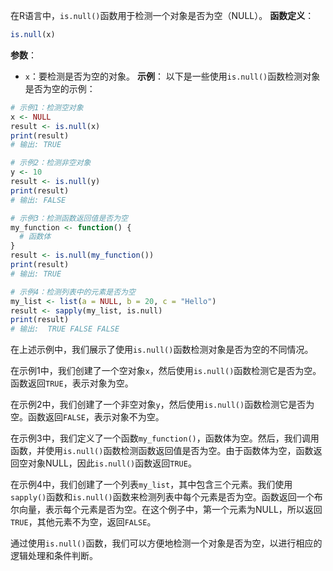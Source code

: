 在R语言中，`is.null()`函数用于检测一个对象是否为空（NULL）。
**函数定义**：
```R
is.null(x)
```
**参数**：
- `x`：要检测是否为空的对象。
**示例**：
以下是一些使用`is.null()`函数检测对象是否为空的示例：
```R
# 示例1：检测空对象
x <- NULL
result <- is.null(x)
print(result)
# 输出: TRUE

# 示例2：检测非空对象
y <- 10
result <- is.null(y)
print(result)
# 输出: FALSE

# 示例3：检测函数返回值是否为空
my_function <- function() {
  # 函数体
}
result <- is.null(my_function())
print(result)
# 输出: TRUE

# 示例4：检测列表中的元素是否为空
my_list <- list(a = NULL, b = 20, c = "Hello")
result <- sapply(my_list, is.null)
print(result)
# 输出:  TRUE FALSE FALSE
```

在上述示例中，我们展示了使用`is.null()`函数检测对象是否为空的不同情况。

在示例1中，我们创建了一个空对象`x`，然后使用`is.null()`函数检测它是否为空。函数返回`TRUE`，表示对象为空。

在示例2中，我们创建了一个非空对象`y`，然后使用`is.null()`函数检测它是否为空。函数返回`FALSE`，表示对象不为空。

在示例3中，我们定义了一个函数`my_function()`，函数体为空。然后，我们调用函数，并使用`is.null()`函数检测函数返回值是否为空。由于函数体为空，函数返回空对象NULL，因此`is.null()`函数返回`TRUE`。

在示例4中，我们创建了一个列表`my_list`，其中包含三个元素。我们使用`sapply()`函数和`is.null()`函数来检测列表中每个元素是否为空。函数返回一个布尔向量，表示每个元素是否为空。在这个例子中，第一个元素为NULL，所以返回`TRUE`，其他元素不为空，返回`FALSE`。

通过使用`is.null()`函数，我们可以方便地检测一个对象是否为空，以进行相应的逻辑处理和条件判断。
